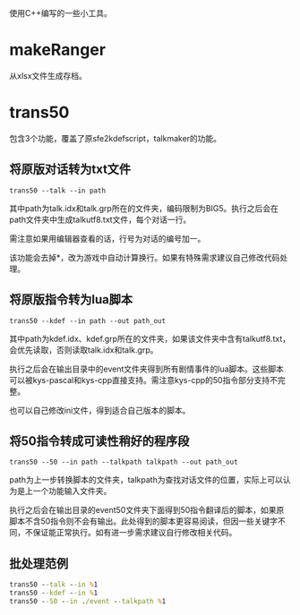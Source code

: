 使用C++编写的一些小工具。

# makeRanger

从xlsx文件生成存档。

# trans50

包含3个功能，覆盖了原sfe2kdefscript，talkmaker的功能。

## 将原版对话转为txt文件

```
trans50 --talk --in path
```
其中path为talk.idx和talk.grp所在的文件夹，编码限制为BIG5。执行之后会在path文件夹中生成talkutf8.txt文件，每个对话一行。

需注意如果用编辑器查看的话，行号为对话的编号加一。

该功能会去掉*，改为游戏中自动计算换行。如果有特殊需求建议自己修改代码处理。


## 将原版指令转为lua脚本

```
trans50 --kdef --in path --out path_out
```
其中path为kdef.idx、kdef.grp所在的文件夹，如果该文件夹中含有talkutf8.txt，会优先读取，否则读取talk.idx和talk.grp。

执行之后会在输出目录中的event文件夹得到所有剧情事件的lua脚本。这些脚本可以被kys-pascal和kys-cpp直接支持。需注意kys-cpp的50指令部分支持不完整。

也可以自己修改ini文件，得到适合自己版本的脚本。

## 将50指令转成可读性稍好的程序段

```
trans50 --50 --in path --talkpath talkpath --out path_out
```
path为上一步转换脚本的文件夹，talkpath为查找对话文件的位置，实际上可以认为是上一个功能输入文件夹。

执行之后会在输出目录的event50文件夹下面得到50指令翻译后的脚本，如果原脚本不含50指令则不会有输出。此处得到的脚本更容易阅读，但因一些关键字不同，不保证能正常执行。如有进一步需求建议自行修改相关代码。

## 批处理范例

```bat
trans50 --talk --in %1
trans50 --kdef --in %1
trans50 --50 --in ./event --talkpath %1
```